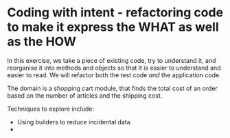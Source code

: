# Coding with intent - refactoring code to make it express the WHAT as well as the HOW

In this exercise, we take a piece of existing code, try to understand it, and reorganise it into methods and objects so that it is easier to understand and easier to read. We will refactor both the test code _and_ the application code.

The domain is a shopping cart module, that finds the total cost of an order based on the number of articles and the shipping cost.

Techniques to explore include:
* Using builders to reduce incidental data
* 